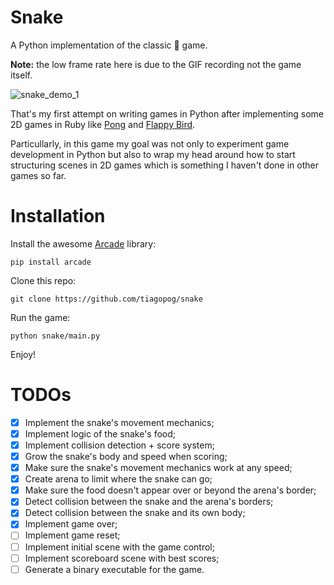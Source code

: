 # Snake

A Python implementation of the classic :snake: game.

**Note:** the low frame rate here is due to the GIF recording not the game itself.

![snake_demo_1](https://user-images.githubusercontent.com/760933/95654304-993aa000-0ad5-11eb-8bc7-b7bc9820eb5e.gif)

That's my first attempt on writing games in Python after implementing
some 2D games in Ruby like [Pong](https://github.com/tiagopog/pong)
and [Flappy Bird](https://github.com/tiagopog/flappy_bird).

Particullarly, in this game my goal was not only to experiment game development in Python
but also to wrap my head around how to start structuring scenes in 2D games which is something
I haven't done in other games so far.

# Installation

Install the awesome [Arcade](https://github.com/pythonarcade/arcade) library:

```
pip install arcade
```

Clone this repo:

```
git clone https://github.com/tiagopog/snake
```

Run the game:

```
python snake/main.py
```

Enjoy!

# TODOs

- [x] Implement the snake's movement mechanics;
- [x] Implement logic of the snake's food;
- [x] Implement collision detection + score system;
- [x] Grow the snake's body and speed when scoring;
- [x] Make sure the snake's movement mechanics work at any speed;
- [x] Create arena to limit where the snake can go;
- [X] Make sure the food doesn't appear over or beyond the arena's border;
- [X] Detect collision between the snake and the arena's borders;
- [X] Detect collision between the snake and its own body;
- [X] Implement game over;
- [ ] Implement game reset;
- [ ] Implement initial scene with the game control;
- [ ] Implement scoreboard scene with best scores;
- [ ] Generate a binary executable for the game.
